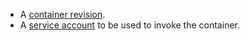 * A [container revision](../../serverless-containers/concepts/container.md#revision).
* A [service account](../../iam/concepts/users/service-accounts.md) to be used to invoke the container.
